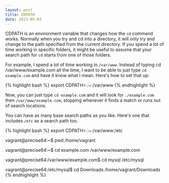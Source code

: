 ```yaml
---
layout: post
title: CDPATH
date: 2013-05-03
---
```


CDPATH is an environment variable that changes how the `cd` command works. Normally when you try and cd
into a directory, it will only try and change to the path specified from the current directory. If you spend a
lot of time working in specific folders, it might be useful to assume that your search path for `cd` starts from one of those folders.

For example, I spend a lot of time working in `/var/www`. Instead of typing cd /var/www/example.com all the time, I want to be able to
just type `cd example.com` and have it know what I mean. Here's how to set that up:

{% highlight bash %}
export CDPATH=.:~:/var/www
{% endhighlight %}

Now, you can just type `cd example.com` and it will look for `./example.com` then `/var/www/example.com`, stopping whenever it finds a match
or runs out of search locations.

You can have as many base search paths as you like. Here's one that includes `/etc` as a search path too.

{% highlight bash %}
export CDPATH=.:~:/var/www:/etc

vagrant@precise64:~$ pwd
/home/vagrant

vagrant@precise64:~$ cd example.com
/var/www/example.com

vagrant@precise64:/var/www/example.com$ cd mysql
/etc/mysql

vagrant@precise64:/etc/mysql$ cd Downloads
/home/vagrant/Downloads
{% endhighlight %}
